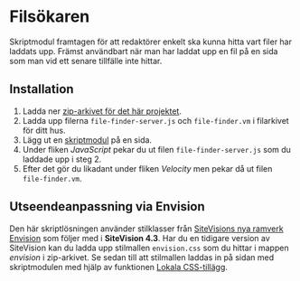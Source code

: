 # Filsökaren

Skriptmodul framtagen för att redaktörer enkelt ska kunna hitta vart filer har laddats upp. Främst användbart när man har laddat upp en fil på en sida som man vid ett senare tillfälle inte hittar.

## Installation

1. Ladda ner [zip-arkivet för det här projektet][1].
2. Ladda upp filerna `file-finder-server.js` och `file-finder.vm` i filarkivet för ditt hus.
3. Lägg ut en [skriptmodul][2] på en sida.
4. Under fliken *JavaScript* pekar du ut filen `file-finder-server.js` som du laddade upp i steg 2.
5. Efter det gör du likadant under fliken *Velocity* men pekar då ut filen `file-finder.vm`.

## Utseendeanpassning via Envision

Den här skriptlösningen använder stilklasser från [SiteVisions nya ramverk Envision][3] som följer med i **SiteVision 4.3**. Har du en tidigare version av SiteVision kan du ladda upp stilmallen `envision.css` som du hittar i mappen *envision* i zip-arkivet. Se sedan till att stilmallen laddas in på sidan med skriptmodulen med hjälp av funktionen [Lokala CSS-tillägg][4].

[1]: https://api.github.com/repos/hampusn/file-finder/zipball
[2]: https://help.sitevision.se/SiteVision_4_0/scriptHelp.html
[3]: http://envisionui.io/
[4]: https://help.sitevision.se/SiteVision_4_0/localCSSAssetsHelp.html